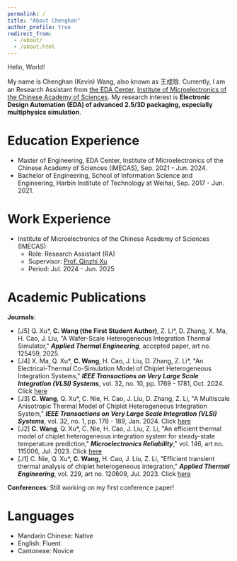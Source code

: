 ```yaml
---
permalink: /
title: "About Chenghan"
author_profile: true
redirect_from: 
  - /about/
  - /about.html
---
```


Hello, World! 

My name is Chenghan (Kevin) Wang, also known as 王成晗. Currently, I am an Research Assistant from [the EDA Center](http://www.ime.cas.cn/eda/), [Institute of Microelectronics of the Chinese Academy of Sciences](http://www.ime.ac.cn/). My research interest is **Electronic Design Automation (EDA) of advanced 2.5/3D packaging, especially multiphysics simulation**.

Education Experience
======
- Master of Engineering, EDA Center, Institute of Microelectronics of the Chinese Academy of Sciences (IMECAS), Sep. 2021 - Jun. 2024.
- Bachelor of Engineering, School of Information Science and Engineering, Harbin Institute of Technology at Weihai, Sep. 2017 - Jun. 2021.

Work Experience
======
- Institute of Microelectronics of the Chinese Academy of Sciences (IMECAS)
  - Role: Research Assistant (RA)
  - Supervisor: [Prof. Qinzhi Xu](https://people.ucas.ac.cn/~0066358)
  - Period: Jul. 2024 - Jun. 2025

Academic Publications
======
**Journals**:
- [J5] Q. Xu*, **C. Wang (the First Student Author)**, Z. Li*, D. Zhang, X. Ma, H. Cao, J. Liu, "A Wafer-Scale Heterogeneous Integration Thermal Simulator," ***Applied Thermal Engineering***, accepted paper, art no. 125459, 2025.
- [J4] X. Ma, Q. Xu*, **C. Wang**, H. Cao, J. Liu, D. Zhang, Z. Li*, "An Electrical-Thermal Co-Simulation Model of Chiplet Heterogeneous Integration Systems," ***IEEE Transactions on Very Large Scale Integration (VLSI) Systems***, vol. 32, no. 10, pp. 1769 - 1781, Oct. 2024. Click [here](https://ieeexplore.ieee.org/abstract/document/10614207)
- [J3] **C. Wang**, Q. Xu*, C. Nie, H. Cao, J. Liu, D. Zhang, Z. Li, "A Multiscale Anisotropic Thermal Model of Chiplet Heterogeneous Integration System," ***IEEE Transactions on Very Large Scale Integration (VLSI) Systems***, vol. 32, no. 1, pp. 178 - 189, Jan. 2024. Click [here](https://ieeexplore.ieee.org/abstract/document/10287686)
- [J2] **C. Wang**, Q. Xu*, C. Nie, H. Cao, J. Liu, Z. Li, "An efficient thermal model of chiplet heterogeneous integration system for steady-state temperature prediction," ***Microelectronics Reliability***," vol. 146, art no. 115006, Jul. 2023. Click [here](https://www.sciencedirect.com/science/article/abs/pii/S0026271423001063)
- [J1] C. Nie, Q. Xu*, **C. Wang**, H. Cao, J. Liu, Z. Li, "Efficient transient thermal analysis of chiplet heterogeneous integration," ***Applied Thermal Engineering***, vol. 229, art no. 120609, Jul. 2023. Click [here](https://www.sciencedirect.com/science/article/abs/pii/S1359431123006385)

**Conferences**:
Still working on my first conference paper!

Languages
======
- Mandarin Chinese: Native
- English: Fluent
- Cantonese: Novice

